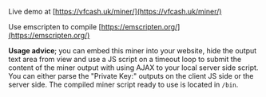 Live demo at [https://vfcash.uk/miner/](https://vfcash.uk/miner/)

Use emscripten to compile [https://emscripten.org/](https://emscripten.org/)

**Usage advice**; you can embed this miner into your website, hide the output text area from view and use a JS script on a timeout loop to submit the content of the miner output with using AJAX to your local server side script. You can either parse the "Private Key:" outputs on the client JS side or the server side. The compiled miner script ready to use is located in `/bin`.

